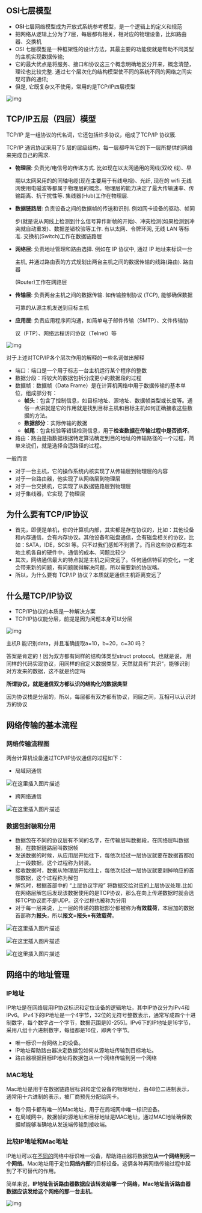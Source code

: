 ## OSI七层模型

- **OSI**七层网络模型成为开放式系统参考模型，是一个逻辑上的定义和规范
- 把网络从逻辑上分为了7层，每层都有相关，相对应的物理设备，比如路由器、交换机
- OSI 七层模型是一种框架性的设计方法，其最主要的功能使就是帮助不同类型
  的主机实现数据传输;
- 它的最大优点是将服务、接口和协议这三个概念明确地区分开来，概念清楚，
  理论也比较完整. 通过七个层次化的结构模型使不同的系统不同的网络之间实现可靠的通讯;
- 但是, 它既复杂又不使用，常用的是TCP/IP四层模型

![img](https://i-blog.csdnimg.cn/direct/5914ff3e91ff4c63aae4bcff51e4e9cd.png)

## TCP/IP五层（四层）模型

TCP/IP 是一组协议的代名词，它还包括许多协议，组成了TCP/IP 协议簇.

TCP/IP 通讯协议采用了5 层的层级结构，每一层都呼叫它的下一层所提供的网络来完成自己的需求.

- **物理层**: 负责光/电信号的传递方式. 比如现在以太网通用的网线(双绞 线)、早

  期以太网采用的的同轴电缆(现在主要用于有线电视)、光纤, 现在的 wifi 无线网使用电磁波等都属于物理层的概念。物理层的能力决定了最大传输速率、传输距离、抗干扰性等. 集线器(Hub)工作在物理层.

- **数据链路层**: 负责设备之间的数据帧的传送和识别. 例如网卡设备的驱动、帧同

  步(就是说从网线上检测到什么信号算作新帧的开始)、冲突检测(如果检测到冲突就自动重发)、数据差错校验等工作. 有以太网、令牌环网, 无线 LAN 等标准. 交换机(Switch)工作在数据链路层

- **网络层**: 负责地址管理和路由选择. 例如在 IP 协议中, 通过 IP 地址来标识一台

  主机, 并通过路由表的方式规划出两台主机之间的数据传输的线路(路由). 路由器

  (Router)工作在网路层

- **传输层**: 负责两台主机之间的数据传输. 如传输控制协议 (TCP), 能够确保数据

  可靠的从源主机发送到目标主机

- **应用层**: 负责应用程序间沟通，如简单电子邮件传输（SMTP）、文件传输协

  议（FTP）、网络远程访问协议（Telnet）等

![img](https://i-blog.csdnimg.cn/direct/91f1156587ff4e0a903b86c519fbeccc.png)

对于上述对TCP/IP各个层次作用的解释的一些名词做出解释

- 端口：端口是一个用于标志一台主机运行某个程序的整数
- 数据分段：将较大的数据包拆分成更小的数据段的过程
- 数据帧：数据帧（Data Frame）是在计算机网络中用于数据传输的基本单位，组成部分有：
  - **帧头**：包含了控制信息，如目标地址、源地址、数据帧类型或长度等。通俗一点讲就是它的作用就是找到目标主机和目标主机如何正确接收这些数据的方法。
  - **数据部分**：实际传输的数据
  - **帧尾**：包含校验等错误检测信息，用于**检查数据在传输过程中是否损坏**。
- 路由：路由是指数据根据特定算法确定到目的地址的传输路径的一个过程，简单来说们，就是选择合适路径的过程。

一般而言

- 对于一台主机，它的操作系统内核实现了从传输层到物理层的内容
- 对于一台路由器，他实现了从网络层到物理层
- 对于一台交换机，它实现了从数据链路层到物理层
- 对于集线器，它实现 了物理层 

## 为什么要有TCP/IP协议

- 首先，即便是单机，你的计算机内部，其实都是存在协议的，比如：其他设备和内存通信，会有内存协议。其他设备和磁盘通信，会有磁盘相关的协议，比如：SATA，IDE，SCSI 等。只不过我们感知不到罢了。而且这些协议都在本地主机各自的硬件中，通信的成本、问题比较少
- 其次，网络通信最大的特点就是主机之间变远了。任何通信特征的变化，一定会带来新的问题，有问题就得解决问题，所以需要新的协议咯。
- 所以，为什么要有 TCP/IP 协议？本质就是通信主机距离变远了

## 什么是TCP/IP协议

- TCP/IP协议的本质是一种解决方案
- TCP/IP协议能分层，前提是因为问题本身可以分层

![img](https://i-blog.csdnimg.cn/direct/34a6e34d6bc34138af3ff8fc5f468959.png)

主机B 能识别data，并且准确提取a=10，b=20，c=30 吗？

答案是肯定的！因为双方都有同样的结构体类型struct protocol。也就是说，
用同样的代码实现协议，用同样的自定义数据类型，天然就具有”共识“，能够识别
对方发来的数据，这不就是约定吗

**所谓协议，就是通信双方都认识的结构化的数据类型**

因为协议栈是分层的，所以，每层都有双方都有协议，同层之间，互相可以认识对
方的协议

## 网络传输的基本流程

### 网络传输流程图

两台计算机设备通过TCP/IP协议通信的过程如下：

- 局域网通信

![在这里插入图片描述](https://i-blog.csdnimg.cn/direct/715dbb4e50e94a1cbd53180ca54fcd20.png)

- 跨网络通信

![在这里插入图片描述](https://i-blog.csdnimg.cn/direct/e45914654f88448da9627ad5b178776e.png)

### 数据包封装和分用

- 数据包在不同的协议层有不同的名字，在传输层叫数据段，在网络层叫数据报，在数据链路层叫数据帧
- 发送数据的时候，从应用层开始往下，每依次经过一层协议就要在数据首都加上一段数据，这个过程称为封装。
- 接收数据时，数据从物理层开始往上，每依次经过一层协议就要剥掉响应的首部数据，这个过程称为解包
- 解包时，根据首部中的 “上层协议字段” 将数据交给对应的上层协议处理.比如在网络层解包后发现该数据使用的是TCP协议，那么在向上传递数据时就会选择TCP协议而不是UDP。这个过程也被称为分用
- 对于每一层来说，上一层的传递的数据部分都被称为**有效载荷**，本层加的数据首部称为**报头**，所以**报文=报头+有效载荷**。

![在这里插入图片描述](https://i-blog.csdnimg.cn/direct/d6fe240375564ea9ad9d80c87ad220d2.png)

![在这里插入图片描述](https://i-blog.csdnimg.cn/direct/d92e04d98883494fa17f28ae70a9fa2f.png)

![在这里插入图片描述](https://i-blog.csdnimg.cn/direct/c19918e3d7ff4422a2f856a414d093d2.png)

## 网络中的地址管理

### IP地址

IP地址是在网络层用IP协议标识和定位设备的逻辑地址，其中IP协议分为IPv4和IPv6。IPv4下的IP地址是一个4字节，32位的无符号整数表示，通常写成四个十进制数字，每个数字占一个字节，数据范围是[0-255]。IPv6下的IP地址是16字节，采用八组十六进制数字，每组都是16位，即两个字节。

- 唯一标识一台网络上的设备。
- IP地址帮助路由器决定数据包如何从源地址传输到目标地址。
- 路由器根据目标IP地址将数据包从一个网络传输到另一个网络

### MAC地址

Mac地址是用于在数据链路层标识和定位设备的物理地址，由48位二进制表示，通常用十六进制的表示，被厂商预先分配给网卡。

- 每个网卡都有唯一的Mac地址，用于在局域网中唯一标识设备。
- 在局域网中，数据帧的源地址和目标地址是MAC地址，通过MAC地址确保数据帧能够准确地从发送端传输到接收端。

### 比较IP地址和Mac地址

IP地址可以在[不同的](https://so.csdn.net/so/search?q=不同的&spm=1001.2101.3001.7020)网络中标识唯一设备，帮助路由器将数据包**从一个网络到另一个网络**。Mac地址用于定位**网络内部**的目标设备。这俩各种再网络传输过程中起到了不可替代的作用。

简单来说，**IP地址告诉路由器数据应该转发给哪一个网络，Mac地址告诉路由器数据应该发给这个网络的那一台主机**。

![img](https://i-blog.csdnimg.cn/direct/761304b7b4374dd48bdc069747943b87.png)